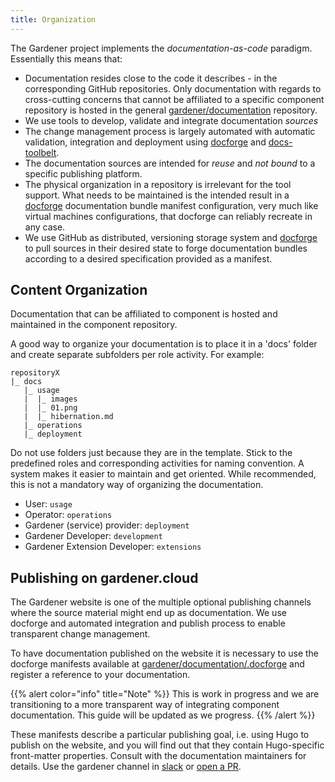 ```yaml
---
title: Organization
---
```


The Gardener project implements the *documentation-as-code* paradigm. Essentially this means that:
- Documentation resides close to the code it describes - in the corresponding GitHub repositories. Only documentation with regards to cross-cutting concerns that cannot be affiliated to a specific component repository is hosted in the general [gardener/documentation](https://github.com/gardener/documentation) repository.
- We use tools to develop, validate and integrate documentation *sources*
- The change management process is largely automated with automatic validation, integration and deployment using [docforge](https://github.com/gardener/docforge) and [docs-toolbelt](https://github.com/gardener/docs-toolbelt).
- The documentation sources are intended for *reuse* and *not bound* to a specific publishing platform.
- The physical organization in a repository is irrelevant for the tool support. What needs to be maintained is the intended result in a [docforge](https://github.com/gardener/docforge) documentation bundle manifest configuration, very much like virtual machines configurations, that docforge can reliably recreate in any case.
- We use GitHub as distributed, versioning storage system and [docforge](https://github.com/gardener/docforge) to pull sources in their desired state to forge documentation bundles according to a desired specification provided as a manifest.

## Content Organization

Documentation that can be affiliated to component is hosted and maintained in the component repository.

A good way to organize your documentation is to place it in a 'docs' folder and create separate subfolders per role activity. For example:

```
repositoryX
|_ docs
   |_ usage
   |  |_ images
   |  |_ 01.png
   |  |_ hibernation.md
   |_ operations
   |_ deployment
```

Do not use folders just because they are in the template. Stick to the predefined roles and corresponding activities for naming convention. A system makes it easier to maintain and get oriented. While recommended, this is not a mandatory way of organizing the documentation.

- User: `usage`
- Operator: `operations`
- Gardener (service) provider: `deployment`
- Gardener Developer: `development`
- Gardener Extension Developer: `extensions`


## Publishing on gardener.cloud

The Gardener website is one of the multiple optional publishing channels where the source material might end up as documentation. We use docforge and automated integration and publish process to enable transparent change
management. 

To have documentation published on the website it is necessary to use the docforge manifests available at [gardener/documentation/.docforge](https://github.com/gardener/documentation/tree/master/.docforge) and register a reference to your documentation.

{{% alert color="info" title="Note" %}} 
This is work in progress and we are transitioning to a more transparent way of integrating component documentation. This guide will be updated as we progress.
{{% /alert %}}
 
These manifests describe a particular publishing goal, i.e. using Hugo to publish on the website, and you will find out that they contain Hugo-specific front-matter properties.
Consult with the documentation maintainers for details. Use the gardener channel in [slack](https://kubernetes.slack.com/messages/gardener) or [open a PR](https://github.com/gardener/documentation/pulls).